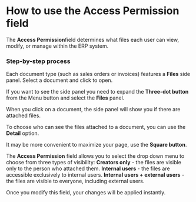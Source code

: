 # How to use the Access Permission field

The **Access Permission**field determines what files each user can view, modify, or manage within the ERP system.

### Step-by-step process

Each document type (such as sales orders or invoices) features a **Files** side panel.
Select a document and click to open.

If you want to see the side panel you need to expand the **Three-dot button** from the Menu button and select the **Files** panel.

When you click on a document, the side panel will show you if there are attached files.
 
To choose who can see the files attached to a document, you can use the **Detail** option.

It may be more convenient to maximize your page, use the **Square button**.

The **Access Permission** field allows you to select the drop down menu to choose from three types of visibility: 
**Creators only** - the files are visible only to the person who attached them.
**Internal users** - the files are accessible exclusively to internal users. 
**Internal users + external users** - the files are visible to everyone, including external users.
 
Once you modify this field, your changes will be applied instantly.
